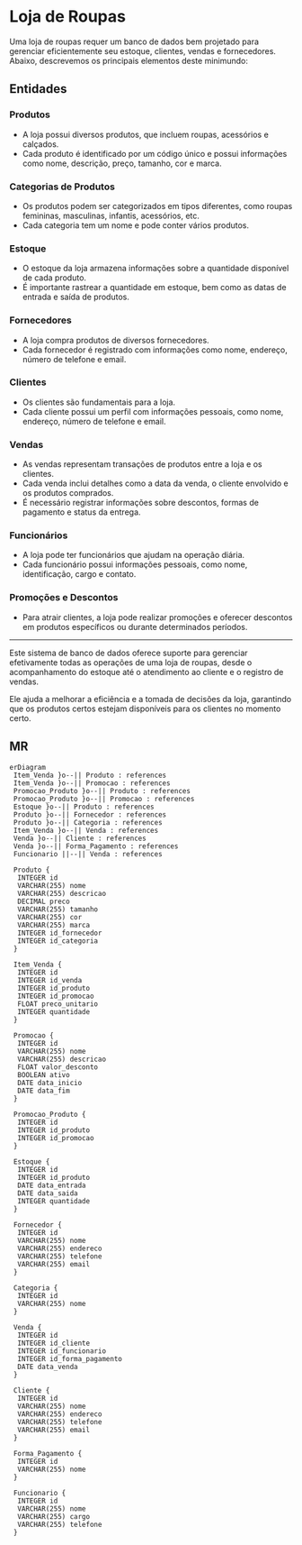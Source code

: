 # Loja de Roupas

Uma loja de roupas requer um banco de dados bem projetado para gerenciar eficientemente
seu estoque, clientes, vendas e fornecedores. Abaixo, descrevemos os principais elementos
deste minimundo:

## Entidades

### Produtos

- A loja possui diversos produtos, que incluem roupas, acessórios e calçados.
- Cada produto é identificado por um código único e possui informações como
  nome, descrição, preço, tamanho, cor e marca.

### Categorias de Produtos

- Os produtos podem ser categorizados em tipos diferentes, como roupas femininas,
  masculinas, infantis, acessórios, etc.
- Cada categoria tem um nome e pode conter vários produtos.

### Estoque

- O estoque da loja armazena informações sobre a quantidade disponível de cada
  produto.
- É importante rastrear a quantidade em estoque, bem como as datas de entrada
  e saída de produtos.

### Fornecedores

- A loja compra produtos de diversos fornecedores.
- Cada fornecedor é registrado com informações como nome, endereço, número
  de telefone e email.

### Clientes

- Os clientes são fundamentais para a loja.
- Cada cliente possui um perfil com informações pessoais, como nome, endereço,
  número de telefone e email.

### Vendas

- As vendas representam transações de produtos entre a loja e os clientes.
- Cada venda inclui detalhes como a data da venda, o cliente envolvido e os produtos
  comprados.
- É necessário registrar informações sobre descontos, formas de pagamento e
  status da entrega.

### Funcionários

- A loja pode ter funcionários que ajudam na operação diária.
- Cada funcionário possui informações pessoais, como nome, identificação,
  cargo e contato.

### Promoções e Descontos

- Para atrair clientes, a loja pode realizar promoções e oferecer descontos em
  produtos específicos ou durante determinados períodos.

---

Este sistema de banco de dados oferece suporte para gerenciar efetivamente todas
as operações de uma loja de roupas, desde o acompanhamento do estoque até o atendimento
ao cliente e o registro de vendas.

Ele ajuda a melhorar a eficiência e a tomada de decisões da loja, garantindo que
os produtos certos estejam disponíveis para os clientes no momento certo.

## MR

```mermaid
erDiagram
 Item_Venda }o--|| Produto : references
 Item_Venda }o--|| Promocao : references
 Promocao_Produto }o--|| Produto : references
 Promocao_Produto }o--|| Promocao : references
 Estoque }o--|| Produto : references
 Produto }o--|| Fornecedor : references
 Produto }o--|| Categoria : references
 Item_Venda }o--|| Venda : references
 Venda }o--|| Cliente : references
 Venda }o--|| Forma_Pagamento : references
 Funcionario ||--|| Venda : references

 Produto {
  INTEGER id
  VARCHAR(255) nome
  VARCHAR(255) descricao
  DECIMAL preco
  VARCHAR(255) tamanho
  VARCHAR(255) cor
  VARCHAR(255) marca
  INTEGER id_fornecedor
  INTEGER id_categoria
 }

 Item_Venda {
  INTEGER id
  INTEGER id_venda
  INTEGER id_produto
  INTEGER id_promocao
  FLOAT preco_unitario
  INTEGER quantidade
 }

 Promocao {
  INTEGER id
  VARCHAR(255) nome
  VARCHAR(255) descricao
  FLOAT valor_desconto
  BOOLEAN ativo
  DATE data_inicio
  DATE data_fim
 }

 Promocao_Produto {
  INTEGER id
  INTEGER id_produto
  INTEGER id_promocao
 }

 Estoque {
  INTEGER id
  INTEGER id_produto
  DATE data_entrada
  DATE data_saida
  INTEGER quantidade
 }

 Fornecedor {
  INTEGER id
  VARCHAR(255) nome
  VARCHAR(255) endereco
  VARCHAR(255) telefone
  VARCHAR(255) email
 }

 Categoria {
  INTEGER id
  VARCHAR(255) nome
 }

 Venda {
  INTEGER id
  INTEGER id_cliente
  INTEGER id_funcionario
  INTEGER id_forma_pagamento
  DATE data_venda
 }

 Cliente {
  INTEGER id
  VARCHAR(255) nome
  VARCHAR(255) endereco
  VARCHAR(255) telefone
  VARCHAR(255) email
 }

 Forma_Pagamento {
  INTEGER id
  VARCHAR(255) nome
 }

 Funcionario {
  INTEGER id
  VARCHAR(255) nome
  VARCHAR(255) cargo
  VARCHAR(255) telefone
 }

```
